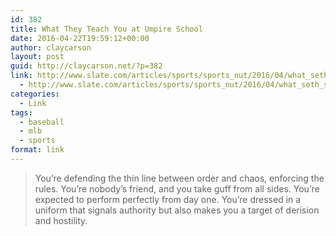 ```yaml
---
id: 382
title: What They Teach You at Umpire School
date: 2016-04-22T19:59:12+00:00
author: claycarson
layout: post
guid: http://claycarson.net/?p=382
link: http://www.slate.com/articles/sports/sports_nut/2016/04/what_seth_stevenson_learned_at_the_wendelstedt_school_for_umpires.html
  - http://www.slate.com/articles/sports/sports_nut/2016/04/what_seth_stevenson_learned_at_the_wendelstedt_school_for_umpires.html
categories: 
  - Link
tags:
  - baseball
  - mlb
  - sports
format: link
---
```

> You’re defending the thin line between order and chaos, enforcing the rules. You’re nobody’s friend, and you take guff from all sides. You’re expected to perform perfectly from day one. You’re dressed in a uniform that signals authority but also makes you a target of derision and hostility.
